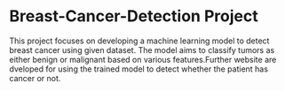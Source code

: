 # Breast-Cancer-Detection Project
This project focuses on developing a machine learning model to detect breast cancer using given dataset. The model aims to classify tumors as either benign or malignant based on various features.Further website are dveloped for using the trained model to detect whether the patient has cancer or not.

